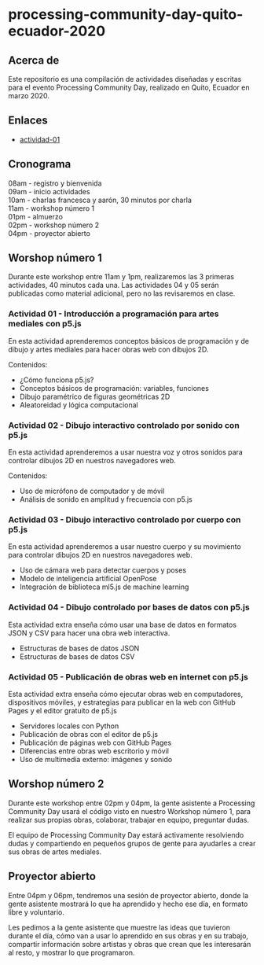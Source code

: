 # processing-community-day-quito-ecuador-2020

## Acerca de

Este repositorio es una compilación de actividades diseñadas y escritas para el evento Processing Community Day, realizado en Quito, Ecuador en marzo 2020.

## Enlaces

* [actividad-01](actividades/actividad-01/)

## Cronograma

08am - registro y bienvenida  
09am - inicio actividades  
10am - charlas francesca y aarón, 30 minutos por charla  
11am - workshop número 1  
01pm - almuerzo  
02pm - workshop número 2  
04pm - proyector abierto  

## Worshop número 1

Durante este workshop entre 11am y 1pm, realizaremos las 3 primeras actividades, 40 minutos cada una. Las actividades 04 y 05 serán publicadas como material adicional, pero no las revisaremos en clase.

### Actividad 01 - Introducción a programación para artes mediales con p5.js

En esta actividad aprenderemos conceptos básicos de programación y de dibujo y artes mediales para hacer obras web con dibujos 2D.

Contenidos:
* ¿Cómo funciona p5.js?  
* Conceptos básicos de programación: variables, funciones  
* Dibujo paramétrico de figuras geométricas 2D  
* Aleatoreidad y lógica computacional  

### Actividad 02 - Dibujo interactivo controlado por sonido con p5.js

En esta actividad aprenderemos a usar nuestra voz y otros sonidos para controlar dibujos 2D en nuestros navegadores web.

Contenidos:
* Uso de micrófono de computador y de móvil  
* Análisis de sonido en amplitud y frecuencia con p5.js  


### Actividad 03 - Dibujo interactivo controlado por cuerpo con p5.js

En esta actividad aprenderemos a usar nuestro cuerpo y su movimiento para controlar dibujos 2D en nuestros navegadores web.

* Uso de cámara web para detectar cuerpos y poses  
* Modelo de inteligencia artificial OpenPose   
* Integración de biblioteca ml5.js de machine learning  

### Actividad 04 - Dibujo controlado por bases de datos con p5.js

Esta actividad extra enseña cómo usar una base de datos en formatos JSON y CSV para hacer una obra web interactiva.

* Estructuras de bases de datos JSON  
* Estructuras de bases de datos CSV  

### Actividad 05 - Publicación de obras web en internet con p5.js

Esta actividad extra enseña cómo ejecutar obras web en computadores, dispositivos móviles, y estrategias para publicar en la web con GitHub Pages y el editor gratuito de p5.js

* Servidores locales con Python  
* Publicación de obras con el editor de p5.js  
* Publicación de páginas web con GitHub Pages  
* Diferencias entre obras web escritorio y móvil  
* Uso de multimedia externo: imágenes y sonido  

## Worshop número 2

Durante este workshop entre 02pm y 04pm, la gente asistente a Processing Community Day usará el código visto en nuestro Workshop número 1, para realizar sus propias obras, colaborar, trabajar en equipo, preguntar dudas.

El equipo de Processing Community Day estará activamente resolviendo dudas y compartiendo en pequeños grupos de gente para ayudarles a crear sus obras de artes mediales.

## Proyector abierto

Entre 04pm y 06pm, tendremos una sesión de proyector abierto, donde la gente asistente mostrará lo que ha aprendido y hecho ese día, en formato libre y voluntario.

Les pedimos a la gente asistente que muestre las ideas que tuvieron durante el día, cómo van a usar lo aprendido en sus obras y en su trabajo, compartir información sobre artistas y obras que crean que les interesarán al resto, y mostrar lo que programaron.

